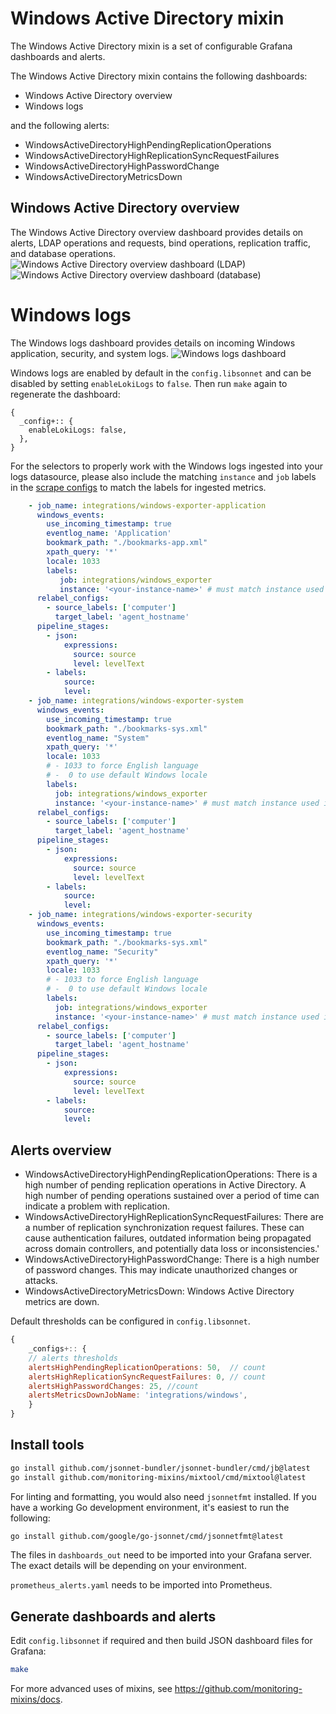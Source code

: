 # Windows Active Directory mixin
The Windows Active Directory mixin is a set of configurable Grafana dashboards and alerts.

The Windows Active Directory mixin contains the following dashboards:

- Windows Active Directory overview
- Windows logs

and the following alerts:

- WindowsActiveDirectoryHighPendingReplicationOperations
- WindowsActiveDirectoryHighReplicationSyncRequestFailures
- WindowsActiveDirectoryHighPasswordChange
- WindowsActiveDirectoryMetricsDown

## Windows Active Directory overview
The Windows Active Directory overview dashboard provides details on alerts, LDAP operations and requests, bind operations, replication traffic, and database operations.
![Windows Active Directory overview dashboard (LDAP)](https://storage.googleapis.com/grafanalabs-integration-assets/windows-active-directory/screenshots/windows_active_directory_overview_1.png)
![Windows Active Directory overview dashboard (database)](https://storage.googleapis.com/grafanalabs-integration-assets/windows-active-directory/screenshots/window_active_directory_overview_2.png)

# Windows logs
The Windows logs dashboard provides details on incoming Windows application, security, and system logs.
![Windows logs dashboard](https://storage.googleapis.com/grafanalabs-integration-assets/windows-active-directory/screenshots/windows_active_directory_logs.png)

Windows logs are enabled by default in the `config.libsonnet` and can be disabled by setting `enableLokiLogs` to `false`. Then run `make` again to regenerate the dashboard:

```
{
  _config+:: {
    enableLokiLogs: false,
  },
}
```

For the selectors to properly work with the Windows logs ingested into your logs datasource, please also include the matching `instance` and `job` labels in the [scrape configs](https://grafana.com/docs/loki/latest/clients/promtail/configuration/#scrape_configs) to match the labels for ingested metrics.

```yaml
    - job_name: integrations/windows-exporter-application
      windows_events:
        use_incoming_timestamp: true
        eventlog_name: 'Application'
        bookmark_path: "./bookmarks-app.xml"
        xpath_query: '*'
        locale: 1033
        labels:
           job: integrations/windows_exporter
           instance: '<your-instance-name>' # must match instance used in windows_exporter
      relabel_configs:
        - source_labels: ['computer']
          target_label: 'agent_hostname'
      pipeline_stages:
        - json:
            expressions:
              source: source
              level: levelText
        - labels:
            source:
            level:
    - job_name: integrations/windows-exporter-system
      windows_events:
        use_incoming_timestamp: true
        bookmark_path: "./bookmarks-sys.xml"
        eventlog_name: "System"
        xpath_query: '*'
        locale: 1033
        # - 1033 to force English language
        # -  0 to use default Windows locale
        labels:
          job: integrations/windows_exporter
          instance: '<your-instance-name>' # must match instance used in windows_exporter
      relabel_configs:
        - source_labels: ['computer']
          target_label: 'agent_hostname'
      pipeline_stages:
        - json:
            expressions:
              source: source
              level: levelText
        - labels:
            source:
            level:
    - job_name: integrations/windows-exporter-security
      windows_events:
        use_incoming_timestamp: true
        bookmark_path: "./bookmarks-sys.xml"
        eventlog_name: "Security"
        xpath_query: '*'
        locale: 1033
        # - 1033 to force English language
        # -  0 to use default Windows locale
        labels:
          job: integrations/windows_exporter
          instance: '<your-instance-name>' # must match instance used in windows_exporter
      relabel_configs:
        - source_labels: ['computer']
          target_label: 'agent_hostname'
      pipeline_stages:
        - json:
            expressions:
              source: source
              level: levelText
        - labels:
            source:
            level:

```

## Alerts overview
- WindowsActiveDirectoryHighPendingReplicationOperations: There is a high number of pending replication operations in Active Directory. A high number of pending operations sustained over a period of time can indicate a problem with replication.
- WindowsActiveDirectoryHighReplicationSyncRequestFailures: There are a number of replication synchronization request failures. These can cause authentication failures, outdated information being propagated across domain controllers, and potentially data loss or inconsistencies.'
- WindowsActiveDirectoryHighPasswordChange: There is a high number of password changes. This may indicate unauthorized changes or attacks.
- WindowsActiveDirectoryMetricsDown: Windows Active Directory metrics are down.

Default thresholds can be configured in `config.libsonnet`.

```js
{
    _configs+:: {
    // alerts thresholds
    alertsHighPendingReplicationOperations: 50,  // count
    alertsHighReplicationSyncRequestFailures: 0, // count
    alertsHighPasswordChanges: 25, //count
    alertsMetricsDownJobName: 'integrations/windows',
    }
}
```

## Install tools
```bash
go install github.com/jsonnet-bundler/jsonnet-bundler/cmd/jb@latest
go install github.com/monitoring-mixins/mixtool/cmd/mixtool@latest
```

For linting and formatting, you would also need `jsonnetfmt` installed. If you
have a working Go development environment, it's easiest to run the following:

```bash
go install github.com/google/go-jsonnet/cmd/jsonnetfmt@latest
```

The files in `dashboards_out` need to be imported
into your Grafana server. The exact details will be depending on your environment.

`prometheus_alerts.yaml` needs to be imported into Prometheus.

## Generate dashboards and alerts
Edit `config.libsonnet` if required and then build JSON dashboard files for Grafana:

```bash
make
```

For more advanced uses of mixins, see
https://github.com/monitoring-mixins/docs.
